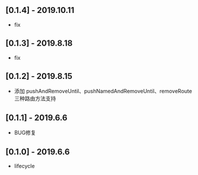 ## [0.1.4] - 2019.10.11

* fix

## [0.1.3] - 2019.8.18

* fix

## [0.1.2] - 2019.8.15

* 添加 pushAndRemoveUntil、pushNamedAndRemoveUntil、removeRoute 三种路由方法支持

## [0.1.1] - 2019.6.6

* BUG修复

## [0.1.0] - 2019.6.6

* lifecycle
